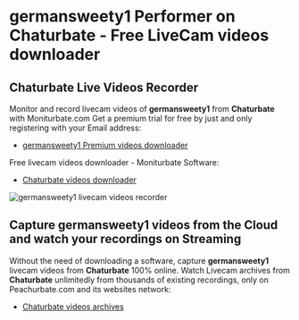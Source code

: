 # germansweety1 Performer on Chaturbate - Free LiveCam videos downloader

## Chaturbate Live Videos Recorder

Monitor and record livecam videos of **germansweety1** from **Chaturbate** with Moniturbate.com
Get a premium trial for free by just and only registering with your Email address:
* [germansweety1 Premium videos downloader](https://moniturbate.com/request-demo-licence-key.html)

Free livecam videos downloader - Moniturbate Software:
* [Chaturbate videos downloader](https://moniturbate.com/moniturbate-download-software.html)

![germansweety1 livecam videos recorder](https://peachurnet.com/templates/moniturbate-software.png)


## Capture germansweety1 videos from the Cloud and watch your recordings on Streaming

Without the need of downloading a software, capture **germansweety1** livecam videos from **Chaturbate** 100% online.
Watch Livecam archives from **Chaturbate** unlimitedly from thousands of existing recordings, only on Peachurbate.com and its websites network:
* [Chaturbate videos archives](https://peachurnet.com/)